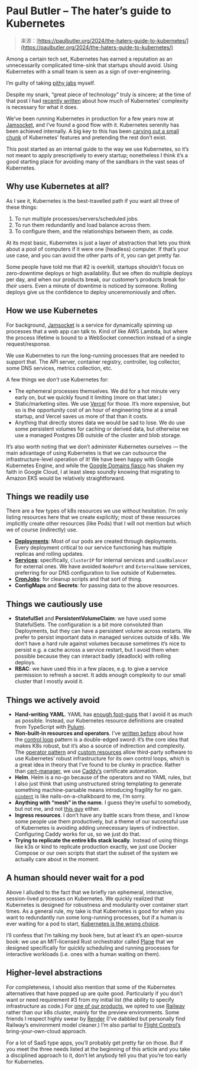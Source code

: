<!--yml
category: 未分类
date: 2024-05-27 14:33:59
-->

# Paul Butler – The hater’s guide to Kubernetes

> 来源：[https://paulbutler.org/2024/the-haters-guide-to-kubernetes/](https://paulbutler.org/2024/the-haters-guide-to-kubernetes/)

Among a certain tech set, Kubernetes has earned a reputation as an unnecessarily complicated time-sink that startups should avoid. Using Kubernetes with a small team is seen as a sign of over-engineering.

I’m guilty of taking [pithy jabs](https://twitter.com/paulgb/status/1568257167882436608) myself.

Despite my snark, “great piece of technology” truly is sincere; at the time of that post I had [recently written](https://driftingin.space/posts/complexity-kubernetes) about how much of Kubernetes’ complexity is necessary for what it does.

We’ve been running Kubernetes in production for a few years now at [Jamsocket](https://jamsocket.com/), and I’ve found a good flow with it. Kubernetes serenity has been achieved internally. A big key to this has been [carving out a small chunk](https://twitter.com/paulgb/status/1743361919535260053) of Kubernetes’ features and pretending the rest don’t exist.

This post started as an internal guide to the way we use Kubernetes, so it’s not meant to apply prescriptively to every startup; nonetheless I think it’s a good starting place for avoiding many of the sandbars in the vast seas of Kubernetes.

## **Why use Kubernetes at all?**

As I see it, Kubernetes is the best-travelled path if you want all three of these things:

1.  To run multiple processes/servers/scheduled jobs.
2.  To run them redundantly and load balance across them.
3.  To configure them, and the relationships between them, as code.

At its most basic, Kubernetes is just a layer of abstraction that lets you think about a pool of computers if it were one (headless) computer. If that’s your use case, and you can avoid the other parts of it, you can get pretty far.

Some people have told me that #2 is overkill, startups shouldn’t focus on zero-downtime deploys or high availability. But we often do multiple deploys per day, and when our products break, our customer’s products break for *their* users. Even a minute of downtime is noticed by someone. Rolling deploys give us the confidence to deploy unceremoniously and often.

## How we use Kubernetes

For background, [Jamsocket](https://jamsocket.com) is a service for dynamically spinning up processes that a web app can talk to. Kind of like AWS Lambda, but where the process lifetime is bound to a WebSocket connection instead of a single request/response.

We use Kubernetes to run the long-running processes that are needed to support that. The API server, container registry, controller, log collector, some DNS services, metrics collection, etc.

A few things we *don’t* use Kubernetes for:

*   The ephemeral processes themselves. We did for a hot minute very early on, but we quickly found it limiting (more on that later.)
*   Static/marketing sites. We use [Vercel](https://vercel.com/) for those. It’s more expensive, but so is the opportunity cost of an hour of engineering time at a small startup, and Vercel saves us more of that than it costs.
*   Anything that directly stores data we would be sad to lose. We do use some persistent volumes for caching or derived data, but otherwise we use a managed Postgres DB outside of the cluster and blob storage.

It’s also worth noting that we don’t administer Kubernetes ourselves — the main advantage of using Kubernetes is that we can outsource the infrastructure-level operation of it! We have been happy with Google Kubernetes Engine, and while the [Google Domains fiasco](https://blog.pragmaticengineer.com/google-domains-to-shut-down/) has shaken my faith in Google Cloud, I at least sleep soundly knowing that migrating to Amazon EKS would be relatively straightforward.

## Things we readily use

There are a few types of k8s resources we use without hesitation. I’m only listing resources here that we create explicitly; most of these resources implicitly create other resources (like Pods) that I will not mention but which we of course (indirectly) use.

*   **[Deployments](https://kubernetes.io/docs/concepts/workloads/controllers/deployment/)**: Most of our pods are created through deployments. Every deployment critical to our service functioning has multiple replicas and rolling updates.
*   **[Services](https://kubernetes.io/docs/concepts/services-networking/service/)**: specifically, `ClusterIP` for internal services and `LoadBalancer` for external ones. We have avoided `NodePort` and `ExternalName` services, preferring for our DNS configuration to live outside of Kubernetes.
*   [**CronJobs**](https://kubernetes.io/docs/concepts/workloads/controllers/cron-jobs/): for cleanup scripts and that sort of thing.
*   **ConfigMaps** and **Secrets**: for passing data to the above resources.

## Things we cautiously use

*   **StatefulSet** and **PersistentVolumeClaim**: we have used some StatefulSets. The configuration is a bit more convoluted than Deployments, but they can have a persistent volume across restarts. We prefer to persist important data in managed services outside of k8s. We don’t have a hard rule against volumes because sometimes it’s nice to persist e.g. a cache across a service restart, but I avoid them when possible because they can interact badly (deadlock) with rolling deploys.
*   **RBAC**: we have used this in a few places, e.g. to give a service permission to refresh a secret. It adds enough complexity to our small cluster that I mostly avoid it.

## Things we actively avoid

*   **Hand-writing YAML**. YAML has [enough foot-guns](https://noyaml.com/) that I avoid it as much as possible. Instead, our Kubernetes resource definitions are created from TypeScript with [Pulumi](https://www.pulumi.com/).
*   **Non-built-in resources and operators**. I’ve [written before](https://driftingin.space/posts/complexity-kubernetes) about how the [control loop](https://kubernetes.io/docs/concepts/architecture/controller/) pattern is a double-edged sword: it’s the core idea that makes K8s robust, but it’s also a source of indirection and complexity. The [operator pattern](https://kubernetes.io/docs/concepts/extend-kubernetes/operator/) and [custom resources](https://kubernetes.io/docs/concepts/extend-kubernetes/api-extension/custom-resources/) allow third-party software to use Kubernetes’ robust infrastructure for its own control loops, which is a great idea in theory that I’ve found to be clunky in practice. Rather than [cert-manager](https://cert-manager.io/), we use [Caddy’s](https://caddyserver.com/) certificate automation.
*   **Helm**. Helm is a no-go because of the operators and no YAML rules, but I also just think that using unstructured string templating to generate something machine-parsable means introducing fragility for no gain. [`nindent`](https://v2.helm.sh/docs/charts_tips_and_tricks/#using-the-include-function) is like nails-on-a-chalkboard to me, I’m sorry.
*   **Anything with “mesh” in the name.** I guess they’re useful to somebody, but not me, and not [this guy](https://matduggan.com/k8s-service-meshes/) either.
*   **Ingress resources**. I don’t have any battle scars from these, and I know some people use them productively, but a theme of our successful use of Kubernetes is avoiding adding unnecessary layers of indirection. Configuring Caddy works for us, so we just do that.
*   **Trying to replicate the entire k8s stack locally**. Instead of using things like k3s or kind to replicate production exactly, we just use Docker Compose or our own scripts that start the subset of the system we actually care about in the moment.

## A human should never wait for a pod

Above I alluded to the fact that we briefly ran ephemeral, interactive, session-lived processes on Kubernetes. We quickly realized that Kubernetes is designed for robustness and modularity over container start times. As a general rule, my take is that Kubernetes is good for when you want to redundantly run some long-running processes, but if a human is ever waiting for a pod to start, [Kubernetes is the wrong choice](https://twitter.com/paulgb/status/1684718880353042432).

I’ll confess that I’m talking my book here, but at least it’s an open-source book: we use an MIT-licensed Rust orchestrator called [Plane](https://plane.dev/) that we designed specifically for quickly scheduling and running processes for interactive workloads (i.e. ones with a human waiting on them).

## Higher-level abstractions

For completeness, I should also mention that some of the Kubernetes alternatives that have popped up are quite good. Particularly if you don’t want or need requirement #3 from my initial list (the ability to specify infrastructure as code.) For [one of our products](https://y-sweet.cloud/), we opted to use [Railway](https://railway.app/) rather than our k8s cluster, mainly for the preview environments. Some friends I respect highly swear by [Render](https://render.com/) (I’ve dabbled but personally find Railway’s environment model cleaner.) I’m also partial to [Flight Control’s](https://www.flightcontrol.dev/) bring-your-own-cloud approach.

For a lot of SaaS type apps, you’ll probably get pretty far on those. But if you meet the three needs listed at the beginning of this article and you take a disciplined approach to it, don’t let anybody tell you that you’re too early for Kubernetes.